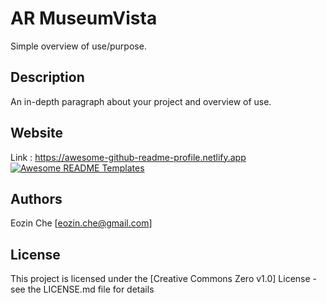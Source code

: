 # AR MuseumVista

Simple overview of use/purpose.

## Description
An in-depth paragraph about your project and overview of use.
## Website

Link : https://awesome-github-readme-profile.netlify.app
<a href="https://awesome-github-readme-profile.netlify.app"><img src="https://raw.githubusercontent.com/elangosundar/awesome-README-templates/master/awesome-github-profile.png" alt="Awesome README Templates" /></a>

## Authors

Eozin Che [eozin.che@gmail.com]

## License

This project is licensed under the [Creative Commons Zero v1.0] License - see the LICENSE.md file for details
